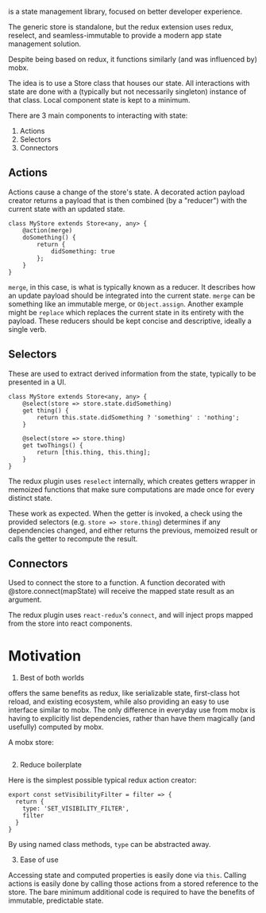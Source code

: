 <Name> is a state management library, focused on better developer experience.

The generic store is standalone, but the redux extension uses redux, reselect, and seamless-immutable to provide a modern app state management solution.

Despite being based on redux, it functions similarly (and was influenced by) mobx. 

The idea is to use a Store class that houses our state. All interactions with state are done with a (typically but not necessarily singleton) instance of that class. Local component state is kept to a minimum.

There are 3 main components to interacting with state:

1. Actions
2. Selectors
3. Connectors

## Actions 

Actions cause a change of the store's state. A decorated action payload creator returns a payload that is then combined (by a "reducer") with the current state with an updated state.

```
class MyStore extends Store<any, any> {
    @action(merge)
    doSomething() {
        return {
            didSomething: true
        };
    }
}
```

`merge`, in this case, is what is typically known as a reducer. It describes how an update payload should be integrated into the current state. `merge` can be something like an immutable merge, or `Object.assign`. Another example might be `replace` which replaces the current state in its entirety with the payload. These reducers should be kept concise and descriptive, ideally a single verb.

## Selectors

These are used to extract derived information from the state, typically to be presented in a UI.

```
class MyStore extends Store<any, any> {
    @select(store => store.state.didSomething)
    get thing() {
        return this.state.didSomething ? 'something' : 'nothing';
    }

    @select(store => store.thing)
    get twoThings() {
        return [this.thing, this.thing];
    }
}
```

The redux plugin uses `reselect` internally, which creates getters wrapper in memoized functions that make sure computations are made once for every distinct state.

These work as expected. When the getter is invoked, a check using the provided selectors (e.g. `store => store.thing`) determines if any dependencies changed, and either returns the previous, memoized result or calls the getter to recompute the result.

## Connectors

Used to connect the store to a function. A function decorated with @store.connect(mapState) will receive the mapped state result as an argument.

The redux plugin uses `react-redux`'s `connect`, and will inject props mapped from the store into react components.

# Motivation

1. Best of both worlds

<Name> offers the same benefits as redux, like serializable state, first-class hot reload, and existing ecosystem, while also providing an easy to use interface similar to mobx. The only difference in everyday use from mobx is having to explicitly list dependencies, rather than have them magically (and usefully) computed by mobx.

A mobx store:

```
```

2. Reduce boilerplate

Here is the simplest possible typical redux action creator:

```
export const setVisibilityFilter = filter => {
  return {
    type: 'SET_VISIBILITY_FILTER',
    filter
  }
}
```

By using named class methods, `type` can be abstracted away.

3. Ease of use

Accessing state and computed properties is easily done via `this`. Calling actions is easily done by calling those actions from a stored reference to the store. The bare minimum additional code is required to have the benefits of immutable, predictable state.

